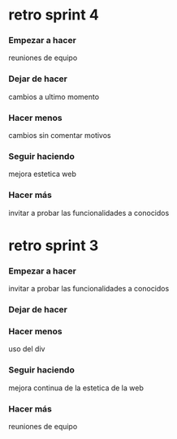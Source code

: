 # retro sprint 4

### Empezar a hacer
reuniones de equipo

### Dejar de hacer
cambios a ultimo momento

### Hacer menos
cambios sin comentar motivos

### Seguir haciendo
mejora estetica web

### Hacer más
invitar a probar las funcionalidades a conocidos


# retro sprint 3

### Empezar a hacer
invitar a probar las funcionalidades a conocidos

### Dejar de hacer


### Hacer menos
uso del div

### Seguir haciendo
mejora continua de la estetica de la web

### Hacer más
reuniones de equipo
